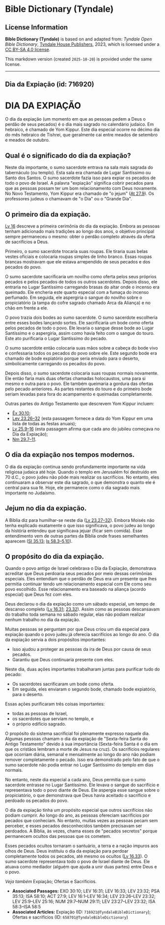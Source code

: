 # Bible Dictionary (Tyndale)

## License Information

**Bible Dictionary (Tyndale)** is based on and adapted from: _Tyndale Open Bible Dictionary_, [Tyndale House Publishers](https://tyndaleopenresources.com/), 2023, which is licensed under a [CC BY-SA 4.0 license](https://creativecommons.org/licenses/by-sa/4.0/legalcode.en).

This markdown version (created `2025-10-20`) is provided under the same license.



--------------------------------

## Dia da Expiação (id: 716920)

DIA DA EXPIAÇÃO
===============

O dia da expiação (um momento em que as pessoas pedem a Deus o perdão de seus pecados) é o dia mais sagrado no calendário judaico. Em hebraico, é chamado de Yom Kippur. Este dia especial ocorre no décimo dia do mês hebraico de Tishrei, que geralmente cai entre meados de setembro e meados de outubro.

Qual é o significado do dia da expiação?
----------------------------------------

Neste dia importante, o sumo sacerdote entrava na sala mais sagrada do tabernáculo (ou templo). Esta sala era chamada de Lugar Santíssimo ou Santo dos Santos. O sumo sacerdote fazia isso para expiar os pecados de todo o povo de Israel. A palavra "expiação" significa cobrir pecados para que as pessoas possam ter um bom relacionamento com Deus novamente. No Novo Testamento, Yom Kippur era chamado de "o jejum" ([At 27\.9](https://ref.ly/Acts27:9)). Os professores judeus o chamavam de "o Dia" ou o "Grande Dia".

O primeiro dia da expiação.
---------------------------

[Lv 16](https://ref.ly/Lev16:1-Lev16:34) descreve a primeira cerimônia do dia da expiação. Embora as pessoas tenham adicionado mais tradições ao longo dos anos, o objetivo principal sempre permaneceu o mesmo: obter o perdão completo através da oferta de sacrifícios a Deus.

Primeiro, o sumo sacerdote trocaria suas roupas. Ele tiraria suas belas vestes oficiais e colocaria roupas simples de linho branco. Essas roupas brancas mostravam que ele estava arrependido de seus pecados e dos pecados do povo.

O sumo sacerdote sacrificaria um novilho como oferta pelos seus próprios pecados e pelos pecados de todos os outros sacerdotes. Depois disso, ele entraria no Lugar Santíssimo carregando brasas do altar onde o incenso era queimado. Ele encheria este quarto especial com a fumaça do incenso perfumado. Em seguida, ele aspergiria o sangue do novilho sobre o propiciatório (a tampa do cofre sagrado chamado Arca da Aliança) e no chão em frente a ele.

O povo trazia dois bodes ao sumo sacerdote. O sumo sacerdote escolheria entre esses bodes lançando sortes. Ele sacrificaria um bode como oferta pelos pecados de todo o povo. Ele levaria o sangue desse bode ao Lugar Santíssimo e o aspergiria, assim como havia feito com o sangue do touro. Este ato purificaria o Lugar Santíssimo do pecado.

O sumo sacerdote então colocaria suas mãos sobre a cabeça do bode vivo e confessaria todos os pecados do povo sobre ele. Este segundo bode era chamado de bode expiatório porque seria enviado para o deserto, simbolicamente carregando os pecados do povo.

Depois disso, o sumo sacerdote colocaria suas roupas normais novamente. Ele então faria mais duas ofertas chamadas holocaustos, uma para si mesmo e outra para o povo. Ele também queimaria a gordura das ofertas pelo pecado anteriores. As partes restantes do touro e do primeiro bode seriam levadas para fora do acampamento e queimadas completamente.

Outras partes do Antigo Testamento que descrevem Yom Kippur incluem:

* [Êx 30\.10](https://ref.ly/Exod30:10);
* [Lev 23\.26–32](https://ref.ly/Lev23:26-Lev23:32) (esta passagem fornece a data do Yom Kippur em uma lista de todas as festas anuais);
* [Lv 25\.9–16](https://ref.ly/Lev25:9-Lev25:16) (esta passagem afirma que cada ano do jubileu começava no Dia da Expiação);
* [Nm 29\.7–11](https://ref.ly/Num29:7-Num29:11).

O dia da expiação nos tempos modernos.
--------------------------------------

O dia da expiação continua sendo profundamente importante na vida religiosa judaica até hoje. Quando o templo em Jerusalém foi destruído em 70 d.C., o povo judeu não pôde mais realizar os sacrifícios. No entanto, eles continuaram a observar este dia sagrado, o que demonstra o quanto ele é central para sua fé. Hoje, ele permanece como o dia sagrado mais importante no Judaísmo.

Jejum no dia da expiação.
-------------------------

A Bíblia diz para humilhar\-se neste dia ([Lv 23\.27–32](https://ref.ly/Lev23:27-Lev23:32)). Embora Moisés não tenha explicado exatamente o que isso significava, o povo judeu ao longo da história entendeu que significava jejuar (ficar sem comida). Esse entendimento vem de outras partes da Bíblia onde frases semelhantes aparecem ([Sl 35\.13](https://ref.ly/Ps35:13); [Is 58\.3](https://ref.ly/Isa58:3-Isa58:5,Isa58:10)[–](https://ref.ly/Isa58:3-Isa58:5)[5,10](https://ref.ly/Isa58:3-Isa58:5,Isa58:10)).

O propósito do dia da expiação.
-------------------------------

Quando o povo antigo de Israel celebrava o Dia da Expiação, demonstrava acreditar que Deus perdoaria seus pecados por meio dessas cerimônias especiais. Eles entendiam que o perdão de Deus era um presente que lhes permitia continuar tendo um relacionamento especial com Ele como seu povo escolhido. Esse relacionamento era baseado na aliança (acordo especial) que Deus fez com eles.

Deus declarou o dia da expiação como um sábado especial, um tempo de descanso completo ([Lv 16\.31](https://ref.ly/Lev16:31); [23\.32](https://ref.ly/Lev23:32)). Assim como as pessoas descansavam do trabalho toda semana no sábado regular, elas não podiam realizar nenhum trabalho no dia da expiação.

Muitas pessoas se perguntam por que Deus criou um dia especial para expiação quando o povo judeu já oferecia sacrifícios ao longo do ano. O dia da expiação servia a dois propósitos importantes:

* Isso ajudou a proteger as pessoas da ira de Deus por causa de seus pecados.
* Garantiu que Deus continuaria presente com eles.

Neste dia, duas ações importantes trabalharam juntas para purificar tudo do pecado:

* Os sacerdotes sacrificaram um bode como oferta.
* Em seguida, eles enviaram o segundo bode, chamado bode expiatório, para o deserto.

Essas ações purificaram três coisas importantes:

* todas as pessoas de Israel,
* os sacerdotes que serviam no templo, e
* o próprio edifício sagrado.

O propósito do sistema sacrificial foi plenamente expresso naquele dia. Algumas pessoas chamam o dia da expiação de "Sexta\-feira Santa do Antigo Testamento" devido à sua importância (Sexta\-feira Santa é o dia em que os cristãos lembram a morte de Jesus na cruz). Os sacrifícios regulares que ocorriam diária, semanal e mensalmente ao longo do ano não podiam remover completamente o pecado. Isso era demonstrado pelo fato de que o sumo sacerdote não podia entrar no Lugar Santíssimo do templo em dias normais.

No entanto, neste dia especial a cada ano, Deus permitia que o sumo sacerdote entrasse no Lugar Santíssimo. Ele levava o sangue do sacrifício e representava todo o povo diante de Deus. Ele aspergia esse sangue sobre o propiciatório, o que demonstrava que Deus havia aceitado o sacrifício e perdoado os pecados do povo.

O dia da expiação tinha um propósito especial que outros sacrifícios não podiam cumprir. Ao longo do ano, as pessoas ofereciam sacrifícios por pecados que conheciam. No entanto, muitas vezes as pessoas pecam sem perceber, e esses pecados desconhecidos também precisavam ser perdoados. A Bíblia, às vezes, chama esses de "pecados secretos" porque permanecem ocultos das pessoas que os cometem.

Esses pecados ocultos tornaram o santuário, a terra e a nação impuros aos olhos de Deus. Deus instituiu o dia da expiação para perdoar completamente todos os pecados, até mesmo os ocultos ([Lv 16\.33](https://ref.ly/Lev16:33)). O sumo sacerdote representava todo o povo de Israel diante de Deus. Ele atuava como mediador (alguém que ajuda a unir duas partes) entre Deus e o povo.

*Veja também* Expiação; Ofertas e Sacrifícios.

* **Associated Passages:** EXO 30:10; LEV 16:31; LEV 16:33; LEV 23:32; PSA 35:13; ISA 58:10; ACT 27:9; LEV 16:1–LEV 16:34; LEV 23:26–LEV 23:32; LEV 25:9–LEV 25:16; NUM 29:7–NUM 29:11; LEV 23:27–LEV 23:32; ISA 58:3–ISA 58:5
* **Associated Articles:** Expiação (ID: `716921@TyndaleBibleDictionary`); Ofertas e sacrifícios (ID: `658701@TyndaleBibleDictionary`)

